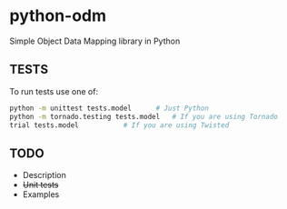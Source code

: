 python-odm
==========

Simple Object Data Mapping library in Python

TESTS
-----

To run tests use one of:
```bash
python -m unittest tests.model 		# Just Python
python -m tornado.testing tests.model 	# If you are using Tornado
trial tests.model 			# If you are using Twisted
```

TODO
----

* Description
* ~~Unit tests~~
* Examples

